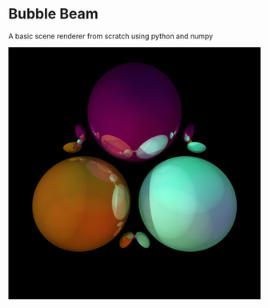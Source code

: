 # Bubble Beam
A basic scene renderer from scratch using python and numpy

![alt text](https://raw.githubusercontent.com/selimbat/bubble_beam/master/images/random5.png)
